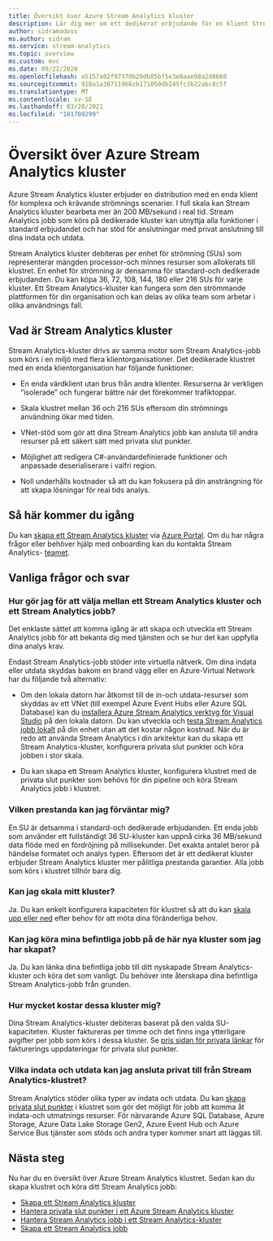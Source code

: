 ```yaml
---
title: Översikt över Azure Stream Analytics kluster
description: Lär dig mer om ett dedikerat erbjudande för en klient Stream Analytics klustret.
author: sidramadoss
ms.author: sidram
ms.service: stream-analytics
ms.topic: overview
ms.custom: mvc
ms.date: 09/22/2020
ms.openlocfilehash: e5157a02f97370b20db85bf5e3e8aae98a2d8668
ms.sourcegitcommit: 910a1a38711966cb171050db245fc3b22abc8c5f
ms.translationtype: MT
ms.contentlocale: sv-SE
ms.lasthandoff: 03/20/2021
ms.locfileid: "101709299"
---
```

# <a name="overview-of-azure-stream-analytics-cluster"></a>Översikt över Azure Stream Analytics kluster

Azure Stream Analytics kluster erbjuder en distribution med en enda klient för komplexa och krävande strömnings scenarier. I full skala kan Stream Analytics kluster bearbeta mer än 200 MB/sekund i real tid. Stream Analytics jobb som körs på dedikerade kluster kan utnyttja alla funktioner i standard erbjudandet och har stöd för anslutningar med privat anslutning till dina indata och utdata.

Stream Analytics kluster debiteras per enhet för strömning (SUs) som representerar mängden processor-och minnes resurser som allokerats till klustret. En enhet för strömning är densamma för standard-och dedikerade erbjudanden. Du kan köpa 36, 72, 108, 144, 180 eller 216 SUs för varje kluster. Ett Stream Analytics-kluster kan fungera som den strömmande plattformen för din organisation och kan delas av olika team som arbetar i olika användnings fall.

## <a name="what-are-stream-analytics-clusters"></a>Vad är Stream Analytics kluster

Stream Analytics-kluster drivs av samma motor som Stream Analytics-jobb som körs i en miljö med flera klientorganisationer. Det dedikerade klustret med en enda klientorganisation har följande funktioner:

* En enda värdklient utan brus från andra klienter. Resurserna är verkligen ”isolerade” och fungerar bättre när det förekommer trafiktoppar.

* Skala klustret mellan 36 och 216 SUs eftersom din strömnings användning ökar med tiden.

* VNet-stöd som gör att dina Stream Analytics jobb kan ansluta till andra resurser på ett säkert sätt med privata slut punkter.

* Möjlighet att redigera C#-användardefinierade funktioner och anpassade deserialiserare i valfri region.

* Noll underhålls kostnader så att du kan fokusera på din ansträngning för att skapa lösningar för real tids analys.

## <a name="how-to-get-started"></a>Så här kommer du igång

Du kan [skapa ett Stream Analytics kluster](create-cluster.md) via [Azure Portal](https://aka.ms/asaclustercreateportal). Om du har några frågor eller behöver hjälp med onboarding kan du kontakta Stream Analytics- [teamet](mailto:askasa@microsoft.com).

## <a name="frequently-asked-questions"></a>Vanliga frågor och svar

### <a name="how-do-i-choose-between-a-stream-analytics-cluster-and-a-stream-analytics-job"></a>Hur gör jag för att välja mellan ett Stream Analytics kluster och ett Stream Analytics jobb?

Det enklaste sättet att komma igång är att skapa och utveckla ett Stream Analytics jobb för att bekanta dig med tjänsten och se hur det kan uppfylla dina analys krav.

Endast Stream Analytics-jobb stöder inte virtuella nätverk. Om dina indata eller utdata skyddas bakom en brand vägg eller en Azure-Virtual Network har du följande två alternativ:

* Om den lokala datorn har åtkomst till de in-och utdata-resurser som skyddas av ett VNet (till exempel Azure Event Hubs eller Azure SQL Database) kan du [installera Azure Stream Analytics verktyg för Visual Studio](stream-analytics-tools-for-visual-studio-install.md) på den lokala datorn. Du kan utveckla och [testa Stream Analytics jobb lokalt](stream-analytics-live-data-local-testing.md) på din enhet utan att det kostar någon kostnad. När du är redo att använda Stream Analytics i din arkitektur kan du skapa ett Stream Analytics-kluster, konfigurera privata slut punkter och köra jobben i stor skala.

* Du kan skapa ett Stream Analytics kluster, konfigurera klustret med de privata slut punkter som behövs för din pipeline och köra Stream Analytics jobb i klustret.

### <a name="what-performance-can-i-expect"></a>Vilken prestanda kan jag förväntar mig?

En SU är detsamma i standard-och dedikerade erbjudanden. Ett enda jobb som använder ett fullständigt 36 SU-kluster kan uppnå cirka 36 MB/sekund data flöde med en fördröjning på millisekunder. Det exakta antalet beror på händelse formatet och analys typen. Eftersom det är ett dedikerat kluster erbjuder Stream Analytics kluster mer pålitliga prestanda garantier. Alla jobb som körs i klustret tillhör bara dig.

### <a name="can-i-scale-my-cluster"></a>Kan jag skala mitt kluster?

Ja. Du kan enkelt konfigurera kapaciteten för klustret så att du kan [skala upp eller ned](scale-cluster.md) efter behov för att möta dina föränderliga behov.

### <a name="can-i-run-my-existing-jobs-on-these-new-clusters-ive-created"></a>Kan jag köra mina befintliga jobb på de här nya kluster som jag har skapat?

Ja. Du kan länka dina befintliga jobb till ditt nyskapade Stream Analytics-kluster och köra det som vanligt. Du behöver inte återskapa dina befintliga Stream Analytics-jobb från grunden.

### <a name="how-much-will-these-clusters-cost-me"></a>Hur mycket kostar dessa kluster mig?

Dina Stream Analytics-kluster debiteras baserat på den valda SU-kapaciteten. Kluster faktureras per timme och det finns inga ytterligare avgifter per jobb som körs i dessa kluster. Se [pris sidan för privata länkar](https://azure.microsoft.com/pricing/details/private-link/) för fakturerings uppdateringar för privata slut punkter.

### <a name="which-inputs-and-outputs-can-i-privately-connect-to-from-my-stream-analytics-cluster"></a>Vilka indata och utdata kan jag ansluta privat till från Stream Analytics-klustret?

Stream Analytics stöder olika typer av indata och utdata. Du kan [skapa privata slut punkter](private-endpoints.md) i klustret som gör det möjligt för jobb att komma åt indata-och utmatnings resurser. För närvarande Azure SQL Database, Azure Storage, Azure Data Lake Storage Gen2, Azure Event Hub och Azure Service Bus tjänster som stöds och andra typer kommer snart att läggas till. 

## <a name="next-steps"></a>Nästa steg

Nu har du en översikt över Azure Stream Analytics klustret. Sedan kan du skapa klustret och köra ditt Stream Analytics jobb: 

* [Skapa ett Stream Analytics kluster](create-cluster.md)
* [Hantera privata slut punkter i ett Azure Stream Analytics kluster](private-endpoints.md)
* [Hantera Stream Analytics jobb i ett Stream Analytics-kluster](manage-jobs-cluster.md)
* [Skapa ett Stream Analytics jobb](stream-analytics-quick-create-portal.md)
